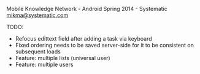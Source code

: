 Mobile Knowledge Network - Android
Spring 2014 - Systematic
mikma@systematic.com

TODO:
- Refocus edittext field after adding a task via keyboard
- Fixed ordering needs to be saved server-side for it to be consistent on subsequent loads
- Feature: multiple lists (universal user)
- Feature: multiple users